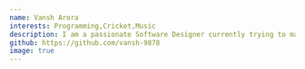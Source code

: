 ```yaml
---
name: Vansh Arora
interests: Programming,Cricket,Music
description: I am a passionate Software Designer currently trying to master all aspects of Web development. My aim is to become a Full Stack Developer
github: https://github.com/vansh-9878
image: true
---
```


